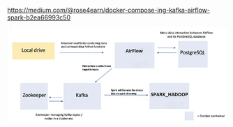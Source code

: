 

https://medium.com/@rose4earn/docker-compose-ing-kafka-airflow-spark-b2ea66993c50



![img.png](img.png)